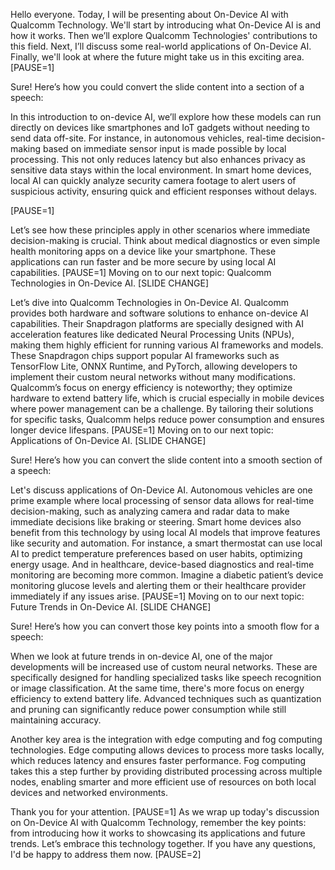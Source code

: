 Hello everyone. Today, I will be presenting about On-Device AI with Qualcomm Technology. We'll start by introducing what On-Device AI is and how it works. Then we’ll explore Qualcomm Technologies' contributions to this field. Next, I’ll discuss some real-world applications of On-Device AI. Finally, we'll look at where the future might take us in this exciting area. [PAUSE=1]

Sure! Here’s how you could convert the slide content into a section of a speech:

In this introduction to on-device AI, we’ll explore how these models can run directly on devices like smartphones and IoT gadgets without needing to send data off-site. For instance, in autonomous vehicles, real-time decision-making based on immediate sensor input is made possible by local processing. This not only reduces latency but also enhances privacy as sensitive data stays within the local environment. In smart home devices, local AI can quickly analyze security camera footage to alert users of suspicious activity, ensuring quick and efficient responses without delays.

[PAUSE=1]

Let’s see how these principles apply in other scenarios where immediate decision-making is crucial. Think about medical diagnostics or even simple health monitoring apps on a device like your smartphone. These applications can run faster and be more secure by using local AI capabilities. [PAUSE=1] Moving on to our next topic: Qualcomm Technologies in On-Device AI. [SLIDE CHANGE]

Let’s dive into Qualcomm Technologies in On-Device AI. Qualcomm provides both hardware and software solutions to enhance on-device AI capabilities. Their Snapdragon platforms are specially designed with AI acceleration features like dedicated Neural Processing Units (NPUs), making them highly efficient for running various AI frameworks and models. These Snapdragon chips support popular AI frameworks such as TensorFlow Lite, ONNX Runtime, and PyTorch, allowing developers to implement their custom neural networks without many modifications. Qualcomm’s focus on energy efficiency is noteworthy; they optimize hardware to extend battery life, which is crucial especially in mobile devices where power management can be a challenge. By tailoring their solutions for specific tasks, Qualcomm helps reduce power consumption and ensures longer device lifespans. [PAUSE=1] Moving on to our next topic: Applications of On-Device AI. [SLIDE CHANGE]

Sure! Here’s how you can convert the slide content into a smooth section of a speech:

Let's discuss applications of On-Device AI. Autonomous vehicles are one prime example where local processing of sensor data allows for real-time decision-making, such as analyzing camera and radar data to make immediate decisions like braking or steering. Smart home devices also benefit from this technology by using local AI models that improve features like security and automation. For instance, a smart thermostat can use local AI to predict temperature preferences based on user habits, optimizing energy usage. And in healthcare, device-based diagnostics and real-time monitoring are becoming more common. Imagine a diabetic patient’s device monitoring glucose levels and alerting them or their healthcare provider immediately if any issues arise. [PAUSE=1] Moving on to our next topic: Future Trends in On-Device AI. [SLIDE CHANGE]

Sure! Here’s how you can convert those key points into a smooth flow for a speech:

When we look at future trends in on-device AI, one of the major developments will be increased use of custom neural networks. These are specifically designed for handling specialized tasks like speech recognition or image classification. At the same time, there's more focus on energy efficiency to extend battery life. Advanced techniques such as quantization and pruning can significantly reduce power consumption while still maintaining accuracy.

Another key area is the integration with edge computing and fog computing technologies. Edge computing allows devices to process more tasks locally, which reduces latency and ensures faster performance. Fog computing takes this a step further by providing distributed processing across multiple nodes, enabling smarter and more efficient use of resources on both local devices and networked environments.

Thank you for your attention. [PAUSE=1] As we wrap up today's discussion on On-Device AI with Qualcomm Technology, remember the key points: from introducing how it works to showcasing its applications and future trends. Let’s embrace this technology together. If you have any questions, I'd be happy to address them now. [PAUSE=2]